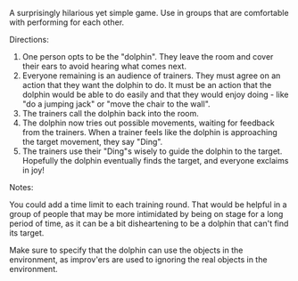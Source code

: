 A surprisingly hilarious yet simple game. Use in groups that are comfortable with performing for each other.

Directions:
1. One person opts to be the "dolphin". They leave the room and cover their ears to avoid hearing what comes next.
2. Everyone remaining is an audience of trainers. They must agree on an action that they want the dolphin to do. It must be an action that the dolphin would be able to do easily and that they would enjoy doing - like "do a jumping jack" or "move the chair to the wall".
3. The trainers call the dolphin back into the room.
4. The dolphin now tries out possible movements, waiting for feedback from the trainers. When a trainer feels like the dolphin is approaching the target movement, they say "Ding".
5. The trainers use their "Ding"s wisely to guide the dolphin to the target. Hopefully the dolphin eventually finds the target, and everyone exclaims in joy! 

Notes:

You could add a time limit to each training round. That would be helpful in a group of people that may be more intimidated by being on stage for a long period of time, as it can be a bit disheartening to be a dolphin that can't find its target.

Make sure to specify that the dolphin can use the objects in the environment, as improv'ers are used to ignoring the real objects in the environment.
